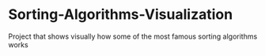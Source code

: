 # Sorting-Algorithms-Visualization
Project that shows visually how some of the most famous sorting algorithms works
